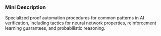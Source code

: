 ### Mini Description

Specialized proof automation procedures for common patterns in AI verification, including tactics for neural network properties, reinforcement learning guarantees, and probabilistic reasoning.
